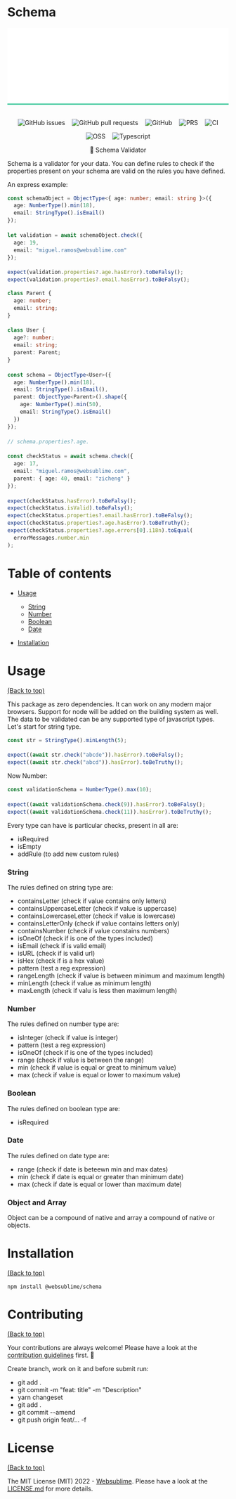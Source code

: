 # Schema

<p align="center" style="background: #4ecca3; text-align: center; width: 100%; margin-bottom: 2rem;">
  <img src="./white-logo.svg" alt="logo">
</p>

<p align="center">
  <img style="display: inline; margin: 0 6px" alt="GitHub issues" src="https://img.shields.io/github/issues/websublime/schema?style=flat-square">
  <img style="display: inline; margin: 0 6px" alt="GitHub pull requests" src="https://img.shields.io/github/issues-pr/websublime/schema?style=flat-square">
  <img style="display: inline; margin: 0 6px" alt="GitHub" src="https://img.shields.io/github/license/websublime/schema?style=flat-square">
  <img style="display: inline; margin: 0 6px" alt="PRS" src="https://img.shields.io/badge/PRs-welcome-brightgreen.svg?style=flat-square">
  <img style="display: inline; margin: 0 6px" alt="CI" src="https://github.com/websublime/schema/actions/workflows/main-build.yml/badge.svg?branch=main">
</p>

<p align="center">
  <img style="display: inline; margin: 0 6px" alt="OSS" src="https://forthebadge.com/images/badges/open-source.svg">
  <img style="display: inline; margin: 0 6px" alt="Typescript" src="https://forthebadge.com/images/badges/made-with-typescript.svg">
</p>


<p align="center">🥊 Schema Validator</p>


Schema is a validator for your data. You can define rules to check if the properties present on your schema are valid on the rules you have defined.

An express example:

```typescript
const schemaObject = ObjectType<{ age: number; email: string }>({
  age: NumberType().min(18),
  email: StringType().isEmail()
});

let validation = await schemaObject.check({
  age: 19,
  email: "miguel.ramos@websublime.com"
});

expect(validation.properties?.age.hasError).toBeFalsy();
expect(validation.properties?.email.hasError).toBeFalsy();
```

```typescript
class Parent {
  age: number;
  email: string;
}

class User {
  age?: number;
  email: string;
  parent: Parent;
}

const schema = ObjectType<User>({
  age: NumberType().min(18),
  email: StringType().isEmail(),
  parent: ObjectType<Parent>().shape({
    age: NumberType().min(50),
    email: StringType().isEmail()
  })
});

// schema.properties?.age.

const checkStatus = await schema.check({
  age: 17,
  email: "miguel.ramos@websublime.com",
  parent: { age: 40, email: "zicheng" }
});

expect(checkStatus.hasError).toBeFalsy();
expect(checkStatus.isValid).toBeFalsy();
expect(checkStatus.properties?.email.hasError).toBeFalsy();
expect(checkStatus.properties?.age.hasError).toBeTruthy();
expect(checkStatus.properties?.age.errors[0].i18n).toEqual(
  errorMessages.number.min
);
```

# Table of contents

- [Usage](#usage)
  - [String](#string)
  - [Number](#number)
  - [Boolean](#boolean)
  - [Date](#date)

- [Installation](#installation)

# Usage

[(Back to top)](#table-of-contents)

This package as zero dependencies. It can work on any modern major browsers. Support for node will be added on the building system as well. The data to be validated can be any supported type of javascript types. Let's start for string type.

```typescript
const str = StringType().minLength(5);

expect((await str.check("abcde")).hasError).toBeFalsy();
expect((await str.check("abcd")).hasError).toBeTruthy();
```

Now Number:

```typescript
const validationSchema = NumberType().max(10);

expect((await validationSchema.check(9)).hasError).toBeFalsy();
expect((await validationSchema.check(11)).hasError).toBeTruthy();
```

Every type can have is particular checks, present in all are:

- isRequired
- isEmpty
- addRule (to add new custom rules)

### String

The rules defined on string type are:

- containsLetter (check if value contains only letters)
- containsUppercaseLetter (check if value is uppercase)
- containsLowercaseLetter (check if value is lowercase)
- containsLetterOnly (check if value contains letters only)
- containsNumber (check if value constains numbers)
- isOneOf (check if is one of the types included)
- isEmail (check if is valid email)
- isURL (check if is valid url)
- isHex (check if is a hex value)
- pattern (test a reg expression)
- rangeLength (check if value is between minimum and maximum length)
- minLength (check if value as minimum length)
- maxLength (check if valu is less then maximum length)

### Number

The rules defined on number type are:

- isInteger (check if value is integer)
- pattern (test a reg expression)
- isOneOf (check if is one of the types included)
- range (check if value is between the range)
- min (check if value is equal or great to minimum value)
- max (check if value is equal or lower to maximum value)

### Boolean

The rules defined on boolean type are:

- isRequired

### Date

The rules defined on date type are:

- range (check if date is beteewn min and max dates)
- min (check if date is equal or greater than minimum date)
- max (check if date is equal or lower than maximum date)

### Object and Array

Object can be a compound of native and array a compound of native or objects.

# Installation

[(Back to top)](#table-of-contents)

```
npm install @websublime/schema
```

# Contributing

[(Back to top)](#table-of-contents)

Your contributions are always welcome! Please have a look at the [contribution guidelines](CONTRIBUTING.md) first. :tada:

Create branch, work on it and before submit run:
  - git add .
  - git commit -m "feat: title" -m "Description"
  - yarn changeset
  - git add .
  - git commit --amend
  - git push origin feat/... -f

# License

[(Back to top)](#table-of-contents)


The MIT License (MIT) 2022 - [Websublime](https://github.com/websublime/). Please have a look at the [LICENSE.md](LICENSE.md) for more details.
